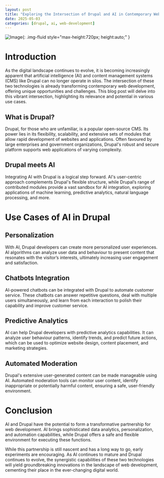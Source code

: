 ```yaml
---
layout: post
title: "Exploring the Intersection of Drupal and AI in Contemporary Web Development"
date: 2025-05-03
categories: [drupal, ai, web-development]
---
```


![Image](https://pixabay.com/get/g83153ae0e0521f66af79e584c3bb2500b9bd7098f66d1e47615e1448c0cc4674278b25f53cf75eb06f51b613c7ff87475bae5b9391485fec88c69dc08fdc2fea_1280.jpg){: .img-fluid style="max-height:720px; height:auto;" }


# Introduction

As the digital landscape continues to evolve, it is becoming increasingly apparent that artificial intelligence (AI) and content management systems (CMS) like Drupal can no longer operate in silos. The intersection of these two technologies is already transforming contemporary web development, offering unique opportunities and challenges. This blog post will delve into this vibrant intersection, highlighting its relevance and potential in various use cases.

## What is Drupal?

Drupal, for those who are unfamiliar, is a popular open-source CMS. Its power lies in its flexibility, scalability, and extensive sets of modules that allow rapid development of websites and applications. Often favoured by large enterprises and government organizations, Drupal's robust and secure platform supports web applications of varying complexity.

## Drupal meets AI

Integrating AI with Drupal is a logical step forward. AI's user-centric approach complements Drupal's flexible structure, while Drupal’s range of contributed modules provide a vast sandbox for AI integration, exploring applications of machine learning, predictive analytics, natural language processing, and more.

# Use Cases of AI in Drupal

## Personalization

With AI, Drupal developers can create more personalized user experiences. AI algorithms can analyze user data and behaviour to present content that resonates with the visitor’s interests, ultimately increasing user engagement and satisfaction.

## Chatbots Integration

AI-powered chatbots can be integrated with Drupal to automate customer service. These chatbots can answer repetitive questions, deal with multiple users simultaneously, and learn from each interaction to polish their capability and improve customer service.

## Predictive Analytics

AI can help Drupal developers with predictive analytics capabilities. It can analyze user behaviour patterns, identify trends, and predict future actions, which can be used to optimize website design, content placement, and marketing strategies.

## Automated Moderation

Drupal's extensive user-generated content can be made manageable using AI. Automated moderation tools can monitor user content, identify inappropriate or potentially harmful content, ensuring a safe, user-friendly environment.

# Conclusion

AI and Drupal have the potential to form a transformative partnership for web development. AI brings sophisticated data analytics, personalization, and automation capabilities, while Drupal offers a safe and flexible environment for executing these functions.

While this partnership is still nascent and has a long way to go, early experiments are encouraging. As AI continues to mature and Drupal continues to evolve, the synergistic capabilities of these two technologies will yield groundbreaking innovations in the landscape of web development, cementing their place in the ever-changing digital world.
